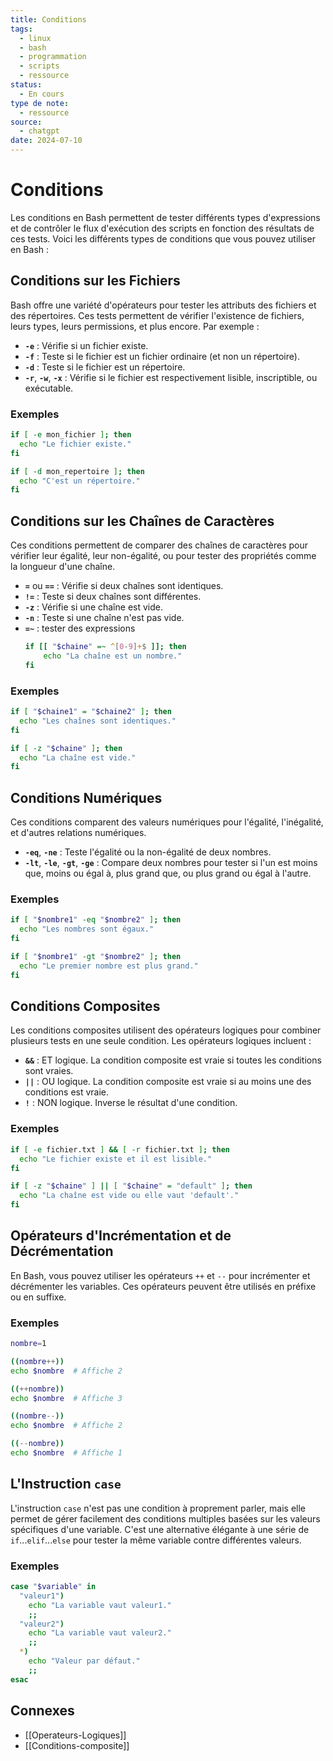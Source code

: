 ```yaml
---
title: Conditions
tags:
  - linux
  - bash
  - programmation
  - scripts
  - ressource
status:
  - En cours
type de note:
  - ressource
source:
  - chatgpt
date: 2024-07-10
---
```

# Conditions

Les conditions en Bash permettent de tester différents types d'expressions et de contrôler le flux d'exécution des scripts en fonction des résultats de ces tests. Voici les différents types de conditions que vous pouvez utiliser en Bash :

## Conditions sur les Fichiers

Bash offre une variété d'opérateurs pour tester les attributs des fichiers et des répertoires. Ces tests permettent de vérifier l'existence de fichiers, leurs types, leurs permissions, et plus encore. Par exemple :

- **`-e`** : Vérifie si un fichier existe.
- **`-f`** : Teste si le fichier est un fichier ordinaire (et non un répertoire).
- **`-d`** : Teste si le fichier est un répertoire.
- **`-r`**, **`-w`**, **`-x`** : Vérifie si le fichier est respectivement lisible, inscriptible, ou exécutable.

### Exemples
```bash
if [ -e mon_fichier ]; then
  echo "Le fichier existe."
fi

if [ -d mon_repertoire ]; then
  echo "C'est un répertoire."
fi
```


## Conditions sur les Chaînes de Caractères

Ces conditions permettent de comparer des chaînes de caractères pour vérifier leur égalité, leur non-égalité, ou pour tester des propriétés comme la longueur d'une chaîne.

- **`=`** ou **`==`** : Vérifie si deux chaînes sont identiques.
- **`!=`** : Teste si deux chaînes sont différentes.
- **`-z`** : Vérifie si une chaîne est vide.
- **`-n`** : Teste si une chaîne n'est pas vide.
-  **`=~`** : tester des expressions
	```bash
	if [[ "$chaine" =~ ^[0-9]+$ ]]; then
		echo "La chaîne est un nombre."
	fi
	```

### Exemples
```bash
if [ "$chaine1" = "$chaine2" ]; then
  echo "Les chaînes sont identiques."
fi

if [ -z "$chaine" ]; then
  echo "La chaîne est vide."
fi
```


## Conditions Numériques

Ces conditions comparent des valeurs numériques pour l'égalité, l'inégalité, et d'autres relations numériques.

- **`-eq`**, **`-ne`** : Teste l'égalité ou la non-égalité de deux nombres.
- **`-lt`**, **`-le`**, **`-gt`**, **`-ge`** : Compare deux nombres pour tester si l'un est moins que, moins ou égal à, plus grand que, ou plus grand ou égal à l'autre.

### Exemples
```bash
if [ "$nombre1" -eq "$nombre2" ]; then
  echo "Les nombres sont égaux."
fi

if [ "$nombre1" -gt "$nombre2" ]; then
  echo "Le premier nombre est plus grand."
fi
```

## Conditions Composites

Les conditions composites utilisent des opérateurs logiques pour combiner plusieurs tests en une seule condition. Les opérateurs logiques incluent :

- **`&&`** : ET logique. La condition composite est vraie si toutes les conditions sont vraies.
- **`||`** : OU logique. La condition composite est vraie si au moins une des conditions est vraie.
- **`!`** : NON logique. Inverse le résultat d'une condition.

### Exemples
```bash
if [ -e fichier.txt ] && [ -r fichier.txt ]; then
  echo "Le fichier existe et il est lisible."
fi

if [ -z "$chaine" ] || [ "$chaine" = "default" ]; then
  echo "La chaîne est vide ou elle vaut 'default'."
fi
```

## Opérateurs d'Incrémentation et de Décrémentation

En Bash, vous pouvez utiliser les opérateurs `++` et `--` pour incrémenter et décrémenter les variables. Ces opérateurs peuvent être utilisés en préfixe ou en suffixe.

### Exemples
```bash
nombre=1

((nombre++))
echo $nombre  # Affiche 2

((++nombre))
echo $nombre  # Affiche 3

((nombre--))
echo $nombre  # Affiche 2

((--nombre))
echo $nombre  # Affiche 1
```

## L'Instruction `case`

L'instruction `case` n'est pas une condition à proprement parler, mais elle permet de gérer facilement des conditions multiples basées sur les valeurs spécifiques d'une variable. C'est une alternative élégante à une série de `if`...`elif`...`else` pour tester la même variable contre différentes valeurs.
### Exemples

```bash
case "$variable" in
  "valeur1")
    echo "La variable vaut valeur1."
    ;;
  "valeur2")
    echo "La variable vaut valeur2."
    ;;
  *)
    echo "Valeur par défaut."
    ;;
esac
```

## Connexes
- [[Operateurs-Logiques]]
- [[Conditions-composite]]
